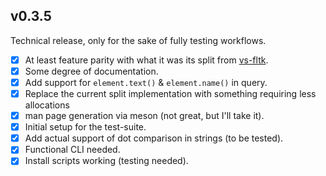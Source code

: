 ## v0.3.5

Technical release, only for the sake of fully testing workflows.

- [x] At least feature parity with what it was its split from [vs-fltk](https://github.com/KaruroChori/vs-fltk).
- [x] Some degree of documentation.
- [x] Add support for `element.text()` & `element.name()` in query.
- [x] Replace the current split implementation with something requiring less allocations
- [x] man page generation via meson (not great, but I'll take it).
- [x] Initial setup for the test-suite.
- [x] Add actual support of dot comparison in strings (to be tested).
- [x] Functional CLI needed.
- [x] Install scripts working (testing needed).
